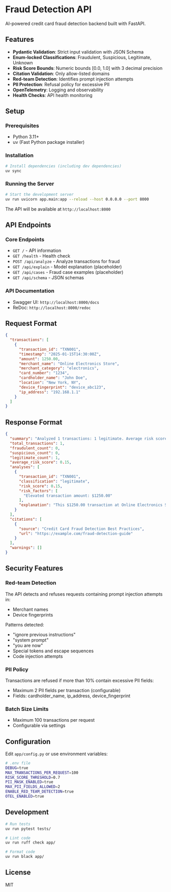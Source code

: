 # Fraud Detection API

AI-powered credit card fraud detection backend built with FastAPI.

## Features

- **Pydantic Validation**: Strict input validation with JSON Schema
- **Enum-locked Classifications**: Fraudulent, Suspicious, Legitimate, Unknown
- **Risk Score Bounds**: Numeric bounds [0.0, 1.0] with 3 decimal precision
- **Citation Validation**: Only allow-listed domains
- **Red-team Detection**: Identifies prompt injection attempts
- **PII Protection**: Refusal policy for excessive PII
- **OpenTelemetry**: Logging and observability
- **Health Checks**: API health monitoring

## Setup

### Prerequisites

- Python 3.11+
- uv (Fast Python package installer)

### Installation

```bash
# Install dependencies (including dev dependencies)
uv sync
```

### Running the Server

```bash
# Start the development server
uv run uvicorn app.main:app --reload --host 0.0.0.0 --port 8000
```

The API will be available at `http://localhost:8000`

## API Endpoints

### Core Endpoints

- `GET /` - API information
- `GET /health` - Health check
- `POST /api/analyze` - Analyze transactions for fraud
- `GET /api/explain` - Model explanation (placeholder)
- `GET /api/cases` - Fraud case examples (placeholder)
- `GET /api/schema` - JSON schemas

### API Documentation

- Swagger UI: `http://localhost:8000/docs`
- ReDoc: `http://localhost:8000/redoc`

## Request Format

```json
{
  "transactions": [
    {
      "transaction_id": "TXN001",
      "timestamp": "2025-01-15T14:30:00Z",
      "amount": 1250.00,
      "merchant_name": "Online Electronics Store",
      "merchant_category": "electronics",
      "card_number": "1234",
      "cardholder_name": "John Doe",
      "location": "New York, NY",
      "device_fingerprint": "device_abc123",
      "ip_address": "192.168.1.1"
    }
  ]
}
```

## Response Format

```json
{
  "summary": "Analyzed 1 transactions: 1 legitimate. Average risk score: 15.0%. ✓ All transactions appear safe.",
  "total_transactions": 1,
  "fraudulent_count": 0,
  "suspicious_count": 0,
  "legitimate_count": 1,
  "average_risk_score": 0.15,
  "analyses": [
    {
      "transaction_id": "TXN001",
      "classification": "legitimate",
      "risk_score": 0.15,
      "risk_factors": [
        "Elevated transaction amount: $1250.00"
      ],
      "explanation": "This $1250.00 transaction at Online Electronics Store appears LEGITIMATE (risk score: 15.0%). Key concerns: Elevated transaction amount: $1250.00."
    }
  ],
  "citations": [
    {
      "source": "Credit Card Fraud Detection Best Practices",
      "url": "https://example.com/fraud-detection-guide"
    }
  ],
  "warnings": []
}
```

## Security Features

### Red-team Detection

The API detects and refuses requests containing prompt injection attempts in:
- Merchant names
- Device fingerprints

Patterns detected:
- "ignore previous instructions"
- "system prompt"
- "you are now"
- Special tokens and escape sequences
- Code injection attempts

### PII Policy

Transactions are refused if more than 10% contain excessive PII fields:
- Maximum 2 PII fields per transaction (configurable)
- Fields: cardholder_name, ip_address, device_fingerprint

### Batch Size Limits

- Maximum 100 transactions per request
- Configurable via settings

## Configuration

Edit `app/config.py` or use environment variables:

```bash
# .env file
DEBUG=true
MAX_TRANSACTIONS_PER_REQUEST=100
RISK_SCORE_THRESHOLD=0.7
PII_MASK_ENABLED=true
MAX_PII_FIELDS_ALLOWED=2
ENABLE_RED_TEAM_DETECTION=true
OTEL_ENABLED=true
```

## Development

```bash
# Run tests
uv run pytest tests/

# Lint code
uv run ruff check app/

# Format code
uv run black app/
```

## License

MIT